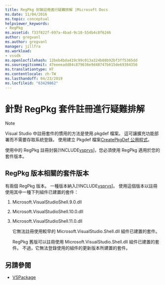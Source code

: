 ```yaml
---
title: RegPkg 封裝註冊進行疑難排解 |Microsoft Docs
ms.date: 11/04/2016
ms.topic: conceptual
helpviewer_keywords:
- RegPkg
ms.assetid: f33f822f-697a-4bad-9c10-554b4c8f6246
author: gregvanl
ms.author: gregvanl
manager: jillfra
ms.workload:
- vssdk
ms.openlocfilehash: 12beb4bda419c99c013a324b08b92bf3ff5365dd
ms.sourcegitcommit: 47eeeeadd84c879636e9d48747b615de69384356
ms.translationtype: HT
ms.contentlocale: zh-TW
ms.lasthandoff: 04/23/2019
ms.locfileid: "63429862"
---
```

# <a name="troubleshooting-regpkg-package-registration"></a>針對 RegPkg 套件註冊進行疑難排解
> [!NOTE]
> Visual Studio 中註冊套件的慣用的方法是使用.pkgdef 檔案。 這可讓擴充功能部署而不需要存取系統登錄。 使用建立 Pkgdef 檔案[CreatePkgDef 公用程式](../../extensibility/internals/createpkgdef-utility.md)。

 使用中的 RegPkg 註冊封裝[!INCLUDE[vsprvs](../../code-quality/includes/vsprvs_md.md)]，您必須使用 RegPkg 適用於您的套件版本。

## <a name="regpkg-versions-related-to-package-versions"></a>RegPkg 版本相關的套件版本
 有兩個 RegPkg 版本。 一種版本納入[!INCLUDE[vsprvs](../../code-quality/includes/vsprvs_md.md)]。 使用這個版本以註冊使用其中一種下列組件已建置的套件：

1. Microsoft.VisualStudioShell.9.0.dll

2. Microsoft.VisualStudioShell.10.0.dll

3. Microsoft.VisualStudioShell.11.0.dll

   它無法註冊使用較早的 Microsoft.VisualStudio.Shell.dll 組件已建置的套件。

   RegPkg 舊版可以註冊使用 Microsoft.VisualStudio.Shell.dll 組件已建置的套件。 不過，它無法登錄使用的組件的更新版本所建置的套件。

## <a name="see-also"></a>另請參閱
- [VSPackage](../../extensibility/internals/vspackages.md)